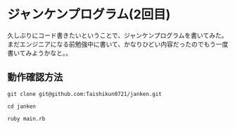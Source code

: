 # ジャンケンプログラム(2回目)

久しぶりにコード書きたいということで、ジャンケンプログラムを書いてみた。
まだエンジニアになる前勉強中に書いて、かなりひどい内容だったのでもう一度書いてみようかなと。。

## 動作確認方法

``` 
git clone git@github.com:Taishikun0721/janken.git

cd janken

ruby main.rb

```
